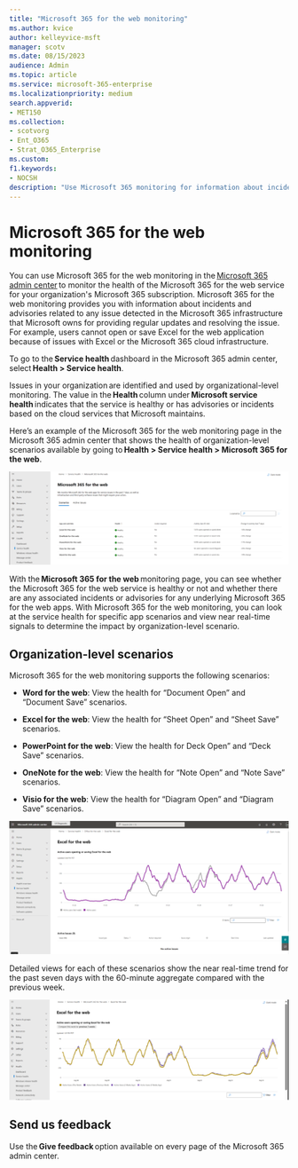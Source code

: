 ```yaml
---
title: "Microsoft 365 for the web monitoring"
ms.author: kvice
author: kelleyvice-msft
manager: scotv
ms.date: 08/15/2023
audience: Admin
ms.topic: article
ms.service: microsoft-365-enterprise
ms.localizationpriority: medium
search.appverid:
- MET150
ms.collection:
- scotvorg
- Ent_O365
- Strat_O365_Enterprise
ms.custom: 
f1.keywords:
- NOCSH
description: "Use Microsoft 365 monitoring for information about incidents or advisories in Microsoft 365."
---
```


# Microsoft 365 for the web monitoring

You can use Microsoft 365 for the web monitoring in the [Microsoft 365 admin center](https://go.microsoft.com/fwlink/p/?linkid=2024339) to monitor the health of the Microsoft 365 for the web service for your organization's Microsoft 365 subscription. Microsoft 365 for the web monitoring provides you with information about incidents and advisories related to any issue detected in the Microsoft 365 infrastructure that Microsoft owns for providing regular updates and resolving the issue. For example, users cannot open or save Excel for the web application because of issues with Excel or the Microsoft 365 cloud infrastructure. 

To go to the **Service health** dashboard in the Microsoft 365 admin center, select **Health > Service health**. 

Issues in your organization are identified and used by organizational-level monitoring. The value in the **Health** column under **Microsoft service health** indicates that the service is healthy or has advisories or incidents based on the cloud services that Microsoft maintains. 

Here’s an example of the Microsoft 365 for the web monitoring page in the Microsoft 365 admin center that shows the health of organization-level scenarios available by going to **Health > Service health > Microsoft 365 for the web**. 

 

![Screenshot of Microsoft 365 for the web monitoring.](../media/microsoft-365-for-the-web.png)



 

 

With the **Microsoft 365 for the web** monitoring page, you can see whether the Microsoft 365 for the web service is healthy or not and whether there are any associated incidents or advisories for any underlying Microsoft 365 for the web apps. With Microsoft 365 for the web monitoring, you can look at the service health for specific app scenarios and view near real-time signals to determine the impact by organization-level scenario. 

 

## Organization-level scenarios 

Microsoft 365 for the web monitoring supports the following scenarios: 

- **Word for the web**: View the health for “Document Open” and “Document Save” scenarios. 

- **Excel for the web**: View the health for “Sheet Open” and “Sheet Save” scenarios. 

- **PowerPoint for the web**: View the health for Deck Open” and “Deck Save” scenarios. 

- **OneNote for the web**: View the health for “Note Open” and “Note Save” scenarios. 

- **Visio for the web**: View the health for “Diagram Open” and “Diagram Save” scenarios. 

![Screenshot of Excel for the web monitoring.](../media/excel-for-the-web.png)


Detailed views for each of these scenarios show the near real-time trend for the past seven days with the 60-minute aggregate compared with the previous week. 

 
![Second Screenshot of Excel for the web monitoring.](../media/excel-for-the-web-2.png)
 

## Send us feedback 

Use the **Give feedback** option available on every page of the Microsoft 365 admin center. 

 
